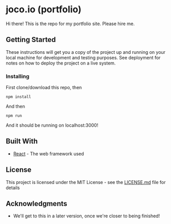 # joco.io (portfolio)

Hi there! This is the repo for my portfolio site. Please hire me.

## Getting Started

These instructions will get you a copy of the project up and running on your local machine for development and testing purposes. See deployment for notes on how to deploy the project on a live system.

### Installing

First clone/download this repo, then
```
npm install
```

And then

```
npm run
```

And it should be running on localhost:3000!

## Built With

* [React](https://facebook.github.io/react/) - The web framework used

## License

This project is licensed under the MIT License - see the [LICENSE.md](LICENSE.md) file for details

## Acknowledgments

* We'll get to this in a later version, once we're closer to being finished!
